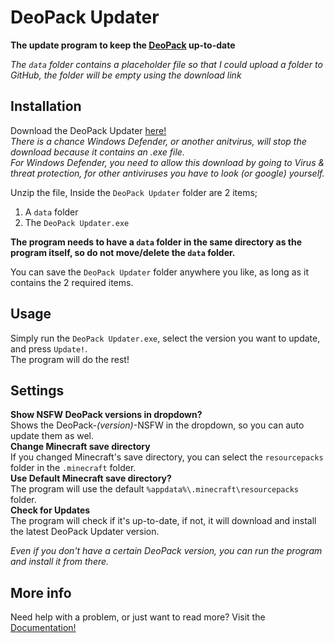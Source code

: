 # DeoPack Updater
**The update program to keep the [DeoPack](https://github.com/xxEmilySmitxx/DeoPack) up-to-date**

_The `data` folder contains a placeholder file so that I could upload a folder to GitHub, the folder will be empty using the download link_

## Installation

Download the DeoPack Updater [here!](https://deocraft.net/resources/DeoPack-Updater.zip)  
_There is a chance Windows Defender, or another anitvirus, will stop the download because it contains an .exe file.  
For Windows Defender, you need to allow this download by going to Virus & threat protection, for other antiviruses you have to look (or google) yourself._

Unzip the file,
Inside the `DeoPack Updater` folder are 2 items;
  1. A `data` folder
  2. The `DeoPack Updater.exe`

**The program needs to have a `data` folder in the same directory as the program itself, so do not move/delete the `data` folder.**

You can save the `DeoPack Updater` folder anywhere you like, as long as it contains the 2 required items.


## Usage

Simply run the `DeoPack Updater.exe`, select the version you want to update, and press `Update!`.  
The program will do the rest!

## Settings
**Show NSFW DeoPack versions in dropdown?**  
Shows the DeoPack-_(version)_-NSFW in the dropdown, so you can auto update them as wel.  
**Change Minecraft save directory**  
If you changed Minecraft's save directory, you can select the `resourcepacks` folder in the `.minecraft` folder.  
**Use Default Minecraft save directory?**  
The program will use the default `%appdata%\.minecraft\resourcepacks` folder.  
**Check for Updates**  
The program will check if it's up-to-date, if not, it will download and install the latest DeoPack Updater version.

_Even if you don't have a certain DeoPack version, you can run the program and install it from there._

## More info

Need help with a problem, or just want to read more? Visit the [Documentation!](https://deocraft.net/resources/DeoPack-Updater-Help.html)
